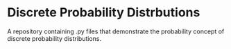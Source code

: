 # Discrete Probability Distrbutions

A repository containing .py files that demonstrate the probability concept of discrete probability distributions.
